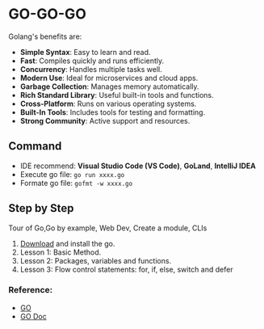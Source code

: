 # GO-GO-GO

Golang's benefits are:

- **Simple Syntax**: Easy to learn and read.
- **Fast**: Compiles quickly and runs efficiently.
- **Concurrency**: Handles multiple tasks well.
- **Modern Use**: Ideal for microservices and cloud apps.
- **Garbage Collection**: Manages memory automatically.
- **Rich Standard Library**: Useful built-in tools and functions.
- **Cross-Platform**: Runs on various operating systems.
- **Built-In Tools**: Includes tools for testing and formatting.
- **Strong Community**: Active support and resources.

## Command

- IDE recommend: **Visual Studio Code (VS Code)**, **GoLand**, **IntelliJ IDEA**
- Execute go file: `go run xxxx.go`
- Formate go file: `gofmt -w xxxx.go`

## Step by Step

Tour of Go,Go by example, Web Dev, Create a module, CLIs

1. [Download](https://go.dev/dl/) and install the go.
2. Lesson 1: Basic Method.
3. Lesson 2: Packages, variables and functions.
4. Lesson 3: Flow control statements: for, if, else, switch and defer

### Reference:

- [GO](https://go.dev/)
- [GO Doc](https://go.dev/doc/)

